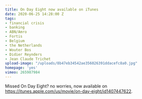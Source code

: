 ```yaml
---
title: On Day Eight now available on iTunes
date: 2020-06-25 14:28:00 Z
tags:
- financial crisis
- banking
- ABN/Amro
- Fortis
- Belgium
- the Netherlands
- Wouter Bos
- Didier Reynders
- Jean Claude Trichet
upload-image: "/uploads/8b47eb34542ae356026391ddacefc8a0.jpg"
homepage: 'yes'
vimeo: 265987984
---
```


Missed On Day Eight? no worries, now available on https://itunes.apple.com/us/movie/on-day-eight/id1407447622.